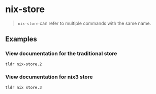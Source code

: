 # nix-store

> `nix-store` can refer to multiple commands with the same name.

## Examples

### View documentation for the traditional store

```bash
tldr nix-store.2
```

### View documentation for nix3 store

```bash
tldr nix store.3
```

